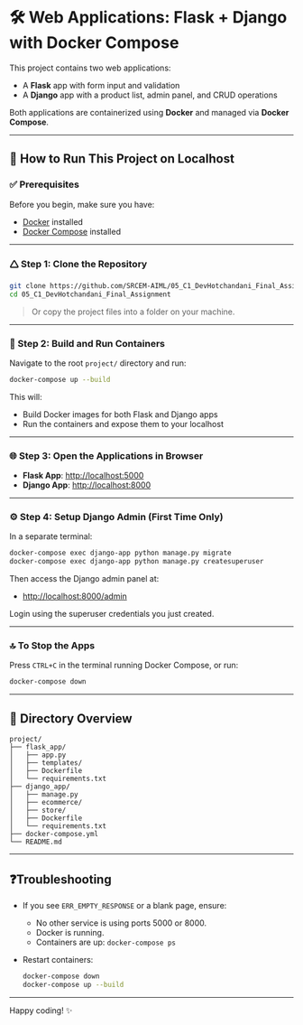 # 🛠️ Web Applications: Flask + Django with Docker Compose

This project contains two web applications:
- A **Flask** app with form input and validation
- A **Django** app with a product list, admin panel, and CRUD operations

Both applications are containerized using **Docker** and managed via **Docker Compose**.

---

## 🚀 How to Run This Project on Localhost

### ✅ Prerequisites

Before you begin, make sure you have:

- [Docker](https://www.docker.com/products/docker-desktop) installed
- [Docker Compose](https://docs.docker.com/compose/install/) installed

---

### 🛆 Step 1: Clone the Repository

```bash
git clone https://github.com/SRCEM-AIML/05_C1_DevHotchandani_Final_Assignment
cd 05_C1_DevHotchandani_Final_Assignment
```

> Or copy the project files into a folder on your machine.

---

### 🐳 Step 2: Build and Run Containers

Navigate to the root `project/` directory and run:

```bash
docker-compose up --build
```

This will:
- Build Docker images for both Flask and Django apps
- Run the containers and expose them to your localhost

---

### 🌐 Step 3: Open the Applications in Browser

- **Flask App**: [http://localhost:5000](http://localhost:5000)
- **Django App**: [http://localhost:8000](http://localhost:8000)

---

### ⚙️ Step 4: Setup Django Admin (First Time Only)

In a separate terminal:

```bash
docker-compose exec django-app python manage.py migrate
docker-compose exec django-app python manage.py createsuperuser
```

Then access the Django admin panel at:

- [http://localhost:8000/admin](http://localhost:8000/admin)

Login using the superuser credentials you just created.

---

### 🔝 To Stop the Apps

Press `CTRL+C` in the terminal running Docker Compose, or run:

```bash
docker-compose down
```

---

## 📁 Directory Overview

```
project/
├── flask_app/
│   ├── app.py
│   ├── templates/
│   ├── Dockerfile
│   └── requirements.txt
├── django_app/
│   ├── manage.py
│   ├── ecommerce/
│   ├── store/
│   ├── Dockerfile
│   └── requirements.txt
├── docker-compose.yml
└── README.md
```

---

## ❓Troubleshooting

- If you see `ERR_EMPTY_RESPONSE` or a blank page, ensure:
  - No other service is using ports 5000 or 8000.
  - Docker is running.
  - Containers are up: `docker-compose ps`

- Restart containers:
  ```bash
  docker-compose down
  docker-compose up --build
  ```

---

Happy coding! ✨

